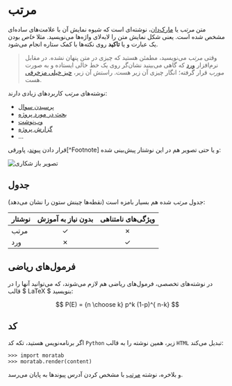 
# مرتب

متن *مرتب* یا [مارک‌دان]، نوشته‌ای است که شیوه نمایش آن با علامت‌های ساده‌ای مشخص شده است. یعنی شکل نمایش متن را لابه‌لای واژه‌ها می‌نویسید. مثلا *خاص* بودن یک عبارت و یا **تاکید** روی نکته‌ها با کمک ستاره انجام می‌شود.

> وقتی *مرتب* می‌نویسید، مطمئن هستید که چیزی در متن پنهان نشده. در مقابل نرم‌افزار [ورد] که گاهی می‌بینید نشان‌گر روی یک خط خالی ایستاده و به صورت *مورب* قرار گرفته؛ انگار چیزی آن زیر هست. راستش آن زیر، [چیز خیلی مزخرفی] هست.

نوشته‌های *مرتب* کاربردهای زیادی دارند:

+ [پرسیدن سوال](http://stackoverflow.com)
+ [بحث در مورد پروژه](https://github.com)
+ [وب‌نوشت](https://svbtle.com)
+ [گزارش پروژه](http://www.boute.ir)
+ ...

قرار دادن [پیوند]، پاورقی[^Footnote] و یا حتی تصویر هم در این نوشتار پیش‌بینی شده:

![تصویر باز شکاری](http://www.sobhe.ir/baaz/img/goshawk.jpg)

## جدول
جدول *مرتب* شده هم بسیار بامزه است (نقطه‌ها چینش ستون را نشان می‌دهد):

| نوشتار    | بدون نیاز به آموزش | ویژگی‌های نامتناهی  |
|:----------|:------------------:|:------------------:|
| مرتب      |          ✓         |          ✗         |
| ورد       |          ✗         |          ✓         |

## فرمول‌های ریاضی
در نوشته‌های تخصصی، فرمول‌های ریاضی هم لازم می‌شوند، که می‌توانید آنها را در قالب $ LaTeX $ بنویسید:

$$ P(E) = {n \choose k} p^k (1-p)^{ n-k} $$

## کد
اگر برنامه‌نویس هستید، تکه کد `Python` زیر، همین نوشته را به قالب `HTML` تبدیل می‌کند:

	>>> import moratab
	>>> moratab.render(content)

و بلاخره، نوشته [مرتب] با مشخص کردن آدرس پیوندها به پایان می‌رسد.

[مرتب]: http://www.sobhe.ir/moratab
[مارک‌دان]: https://daringfireball.net/projects/markdown
[پیوند]: http://peyvandha.ir
[ورد]: http://office.microsoft.com/en-us/word
[چیز خیلی مزخرفی]: http://www.antipope.org/charlie/blog-static/2013/10/why-microsoft-word-must-die.html

